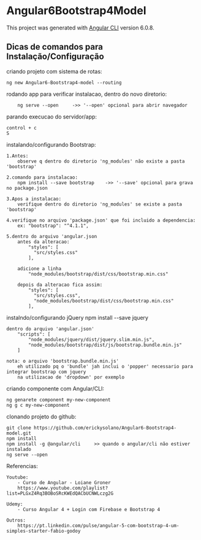 # Angular6Bootstrap4Model

This project was generated with [Angular CLI](https://github.com/angular/angular-cli) version 6.0.8.

## Dicas de comandos para Instalação/Configuração

criando projeto com sistema de rotas:

	ng new Angular6-Bootstrap4-model --routing

rodando app para verificar instalacao, dentro do novo diretorio:

		ng serve --open		->> '--open' opcional para abrir navegador
		
parando execucao do servidor/app:

	control + c
	S
	
instalando/configurando Bootstrap:

	1.Antes:
		observe q dentro do diretorio 'ng_modules' não existe a pasta 'bootstrap'
	
	2.comando para instalacao:
		npm install --save bootstrap	->> '--save' opcional para grava no package.json
		
	3.Apos a instalacao:
		verifique dentro do diretorio 'ng_modules' se existe a pasta 'bootstrap'
		
	4.verifique no arquivo 'package.json' que foi incluido a dependencia:
		ex: "bootstrap": "^4.1.1",
		
	5.dentro do arquivo 'angular.json
		antes da alteracao:			
			"styles": [
              "src/styles.css"
            ],
			
		adicione a linha
			"node_modules/bootstrap/dist/css/bootstrap.min.css"
			
		depois da alteracao fica assim:
			"styles": [
              "src/styles.css",
			  "node_modules/bootstrap/dist/css/bootstrap.min.css"
            ],
		
instalndo/configurando jQuery
	npm install --save jquery
	
	dentro do arquivo 'angular.json'
		"scripts": [
            "node_modules/jquery/dist/jquery.slim.min.js",
			"node_modules/bootstrap/dist/js/bootstrap.bundle.min.js"
		]
	
	nota: o arquivo 'bootstrap.bundle.min.js' 
		eh utilizado pq o 'bundle' jah inclui o 'popper' necessario para integrar bootstrap com jquery
		na utilizacao de 'dropdown' por exemplo
		
	
criando componente com Angular/CLI:

	ng genarete component my-new-component
	ng g c my-new-component

clonando projeto do github:

	git clone https://github.com/erickysolano/Angular6-Bootstrap4-model.git
	npm install
	npm install -g @angular/cli		>> quando o angular/cli não estiver instalado
	ng serve --open

Referencias:

	Youtube: 
		- Curso de Angular - Loiane Groner
		https://www.youtube.com/playlist?list=PLGxZ4Rq3BOBoSRcKWEdQACbUCNWLczg2G

	Udemy: 
		- Curso Angular 4 + Login com Firebase e Bootstrap 4

	Outros:
		https://pt.linkedin.com/pulse/angular-5-com-bootstrap-4-um-simples-starter-fabio-godoy

